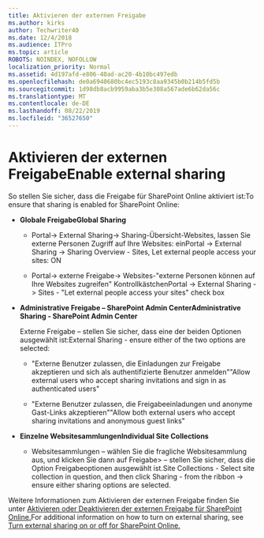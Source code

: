 ```yaml
---
title: Aktivieren der externen Freigabe
ms.author: kirks
author: Techwriter40
ms.date: 12/4/2018
ms.audience: ITPro
ms.topic: article
ROBOTS: NOINDEX, NOFOLLOW
localization_priority: Normal
ms.assetid: 4d197afd-e806-40ad-ac20-4b10bc497edb
ms.openlocfilehash: de0a6940680bc4ec5193c8aa9345b0b214b5fd5b
ms.sourcegitcommit: 1d98db8acb9959aba3b5e308a567ade6b62da56c
ms.translationtype: MT
ms.contentlocale: de-DE
ms.lasthandoff: 08/22/2019
ms.locfileid: "36527650"
---
```

# <a name="enable-external-sharing"></a><span data-ttu-id="f55d6-102">Aktivieren der externen Freigabe</span><span class="sxs-lookup"><span data-stu-id="f55d6-102">Enable external sharing</span></span>

 <span data-ttu-id="f55d6-103">So stellen Sie sicher, dass die Freigabe für SharePoint Online aktiviert ist:</span><span class="sxs-lookup"><span data-stu-id="f55d6-103">To ensure that sharing is enabled for SharePoint Online:</span></span>
  
- <span data-ttu-id="f55d6-104">**Globale Freigabe**</span><span class="sxs-lookup"><span data-stu-id="f55d6-104">**Global Sharing**</span></span>
    
  - <span data-ttu-id="f55d6-105">Portal-\> External Sharing-\> Sharing-Übersicht-Websites, lassen Sie externe Personen Zugriff auf Ihre Websites: ein</span><span class="sxs-lookup"><span data-stu-id="f55d6-105">Portal -\> External Sharing -\> Sharing Overview - Sites, Let external people access your sites: ON</span></span>
    
  - <span data-ttu-id="f55d6-106">Portal-\> externe Freigabe-\> Websites-"externe Personen können auf Ihre Websites zugreifen" Kontrollkästchen</span><span class="sxs-lookup"><span data-stu-id="f55d6-106">Portal -\> External Sharing -\> Sites - "Let external people access your sites" check box</span></span>
    
- <span data-ttu-id="f55d6-107">**Administrative Freigabe – SharePoint Admin Center**</span><span class="sxs-lookup"><span data-stu-id="f55d6-107">**Administrative Sharing - SharePoint Admin Center**</span></span>
    
    <span data-ttu-id="f55d6-108">Externe Freigabe – stellen Sie sicher, dass eine der beiden Optionen ausgewählt ist:</span><span class="sxs-lookup"><span data-stu-id="f55d6-108">External Sharing - ensure either of the two options are selected:</span></span>
    
  - <span data-ttu-id="f55d6-109">"Externe Benutzer zulassen, die Einladungen zur Freigabe akzeptieren und sich als authentifizierte Benutzer anmelden"</span><span class="sxs-lookup"><span data-stu-id="f55d6-109">"Allow external users who accept sharing invitations and sign in as authenticated users"</span></span>
    
  - <span data-ttu-id="f55d6-110">"Externe Benutzer zulassen, die Freigabeeinladungen und anonyme Gast-Links akzeptieren"</span><span class="sxs-lookup"><span data-stu-id="f55d6-110">"Allow both external users who accept sharing invitations and anonymous guest links"</span></span>
    
- <span data-ttu-id="f55d6-111">**Einzelne Websitesammlungen**</span><span class="sxs-lookup"><span data-stu-id="f55d6-111">**Individual Site Collections**</span></span>
    
  - <span data-ttu-id="f55d6-112">Websitesammlungen – wählen Sie die fragliche Websitesammlung aus, und klicken Sie dann auf Freigabe\> – stellen Sie sicher, dass die Option Freigabeoptionen ausgewählt ist.</span><span class="sxs-lookup"><span data-stu-id="f55d6-112">Site Collections - Select site collection in question, and then click Sharing - from the ribbon -\> ensure either sharing options are selected.</span></span>
    
<span data-ttu-id="f55d6-113">Weitere Informationen zum Aktivieren der externen Freigabe finden Sie unter [Aktivieren oder Deaktivieren der externen Freigabe für SharePoint Online.](https://go.microsoft.com/fwlink/?linkid=2047681&amp;clcid=0x409)</span><span class="sxs-lookup"><span data-stu-id="f55d6-113">For additional information on how to turn on external sharing, see [Turn external sharing on or off for SharePoint Online.](https://go.microsoft.com/fwlink/?linkid=2047681&amp;clcid=0x409)</span></span>
  

